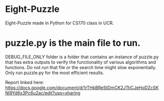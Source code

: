 # Eight-Puzzle
Eight-Puzzle made in Python for CS170 class in UCR.

# puzzle.py is the main file to run.
DEBUG_FILE_ONLY folder is a folder that contains an instance of puzzle.py that has extra outputs to verify the functionality of various algorithms and functions.
Do not run that file or the search time might slow exponentially. 
Only run puzzle.py for the most efficient results. 

Report linked here: https://docs.google.com/document/d/1rTHkBReStDmCK2JTtiCJeHoDZcSKNl9Yd6x3Pc6u2ac/edit?usp=sharing
